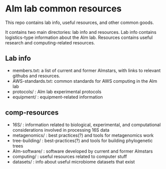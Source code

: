# Alm lab common resources

This repo contains lab info, useful resources, and other common goods.

It contains two main directories: lab info and resources. Lab info
contains logistics-type information about the Alm lab. Resources
contains useful research and computing-related resources.

## Lab info

- members.txt: a list of current and former Almstars, with links to
relevant githubs and resources.
- AWS-standards.txt: common standards for AWS computing in the Alm lab
- protocols/ : Alm lab experimental protocols
- equipment/ : equipment-related information

## comp-resources

- 16S/ : information related to biological, experimental, and computational
considerations involved in processing 16S data
- metagenomics/ : best practices(?) and tools for metagenomics work
- tree-building/ : best-practices(?) and tools for building phylogenetic trees
- Alm-software/ : software developed by current and former Almstars
- computing/ : useful resources related to computer stuff
- datasets/ : info about useful microbiome datasets that exist